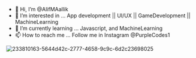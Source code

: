 - 👋 Hi, I’m @AlifMAallik
- 👀 I’m interested in ... App development || UI/UX || GameDevelopment || MachineLearning
- 🌱 I’m currently learning ... Javascript, and MachineLearning
- 📫 How to reach me ... Follow me in Instagram @PurpleCodes1

<!---
AlifMAallik/AlifMAallik is a ✨ special ✨ repository because its `README.md` (this file) appears on your GitHub profile.
You can click the Preview link to take a look at your changes.
--->
![233810163-5644d42c-2777-4658-9c9c-6d2c23698025](https://github.com/AlifMAallik/AlifMAallik/assets/96690760/5bbd7e0d-12a3-4d68-9573-d38afe9cda03)
